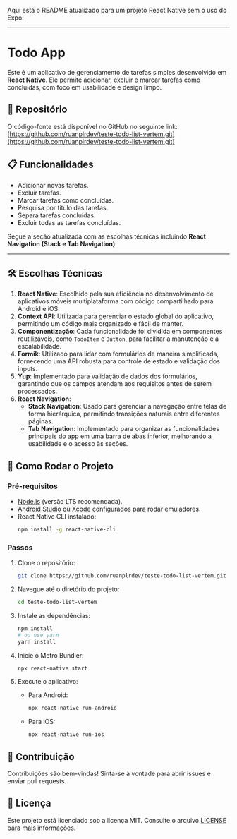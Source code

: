 Aqui está o README atualizado para um projeto React Native sem o uso do Expo:  

---

# Todo App  

Este é um aplicativo de gerenciamento de tarefas simples desenvolvido em **React Native**. Ele permite adicionar, excluir e marcar tarefas como concluídas, com foco em usabilidade e design limpo.  

## 📂 Repositório  
O código-fonte está disponível no GitHub no seguinte link:  
[https://github.com/ruanplrdev/teste-todo-list-vertem.git](https://github.com/ruanplrdev/teste-todo-list-vertem.git)  

## 📋 Funcionalidades  
- Adicionar novas tarefas.  
- Excluir tarefas.  
- Marcar tarefas como concluídas.  
- Pesquisa por título das tarefas. 
- Separa tarefas concluídas.
- Excluir todas as tarefas concluídas.   

Segue a seção atualizada com as escolhas técnicas incluindo **React Navigation (Stack e Tab Navigation)**:  

---

## 🛠️ Escolhas Técnicas  
1. **React Native**: Escolhido pela sua eficiência no desenvolvimento de aplicativos móveis multiplataforma com código compartilhado para Android e iOS.  
2. **Context API**: Utilizada para gerenciar o estado global do aplicativo, permitindo um código mais organizado e fácil de manter.  
3. **Componentização**: Cada funcionalidade foi dividida em componentes reutilizáveis, como `TodoItem` e `Button`, para facilitar a manutenção e a escalabilidade.  
4. **Formik**: Utilizado para lidar com formulários de maneira simplificada, fornecendo uma API robusta para controle de estado e validação dos inputs.  
5. **Yup**: Implementado para validação de dados dos formulários, garantindo que os campos atendam aos requisitos antes de serem processados.  
6. **React Navigation**:  
   - **Stack Navigation**: Usado para gerenciar a navegação entre telas de forma hierárquica, permitindo transições naturais entre diferentes páginas.  
   - **Tab Navigation**: Implementado para organizar as funcionalidades principais do app em uma barra de abas inferior, melhorando a usabilidade e o acesso às seções.  

## 🚀 Como Rodar o Projeto  

### Pré-requisitos  
- [Node.js](https://nodejs.org/) (versão LTS recomendada).  
- [Android Studio](https://developer.android.com/studio) ou [Xcode](https://developer.apple.com/xcode/) configurados para rodar emuladores.  
- React Native CLI instalado:  
  ```bash  
  npm install -g react-native-cli  
  ```  

### Passos  
1. Clone o repositório:  
   ```bash  
   git clone https://github.com/ruanplrdev/teste-todo-list-vertem.git
   ```  

2. Navegue até o diretório do projeto:  
   ```bash  
   cd teste-todo-list-vertem
   ```  

3. Instale as dependências:  
   ```bash  
   npm install  
   # ou use yarn
   yarn install  
   ```  

4. Inicie o Metro Bundler:  
   ```bash  
   npx react-native start  
   ```  

5. Execute o aplicativo:  
   - Para Android:  
     ```bash  
     npx react-native run-android  
     ```  
   - Para iOS:  
     ```bash  
     npx react-native run-ios  
     ```  

## 🤝 Contribuição  
Contribuições são bem-vindas! Sinta-se à vontade para abrir issues e enviar pull requests.  

## 📄 Licença  
Este projeto está licenciado sob a licença MIT. Consulte o arquivo [LICENSE](./LICENSE) para mais informações.  
